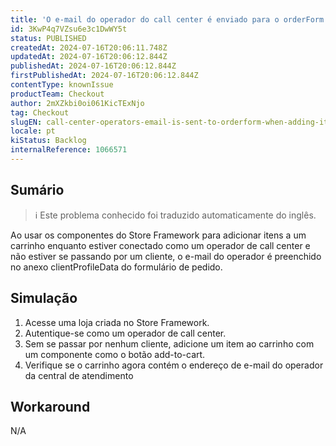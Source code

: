 ```yaml
---
title: 'O e-mail do operador do call center é enviado para o orderForm ao adicionar itens ao carrinho no front-end do Store Framework'
id: 3KwP4q7VZsu6e3c1DwWY5t
status: PUBLISHED
createdAt: 2024-07-16T20:06:11.748Z
updatedAt: 2024-07-16T20:06:12.844Z
publishedAt: 2024-07-16T20:06:12.844Z
firstPublishedAt: 2024-07-16T20:06:12.844Z
contentType: knownIssue
productTeam: Checkout
author: 2mXZkbi0oi061KicTExNjo
tag: Checkout
slugEN: call-center-operators-email-is-sent-to-orderform-when-adding-items-to-cart-from-store-framework-frontend
locale: pt
kiStatus: Backlog
internalReference: 1066571
---
```


## Sumário

>ℹ️ Este problema conhecido foi traduzido automaticamente do inglês.


Ao usar os componentes do Store Framework para adicionar itens a um carrinho enquanto estiver conectado como um operador de call center e não estiver se passando por um cliente, o e-mail do operador é preenchido no anexo clientProfileData do formulário de pedido.

## Simulação



1. Acesse uma loja criada no Store Framework.
2. Autentique-se como um operador de call center.
3. Sem se passar por nenhum cliente, adicione um item ao carrinho com um componente como o botão add-to-cart.
4. Verifique se o carrinho agora contém o endereço de e-mail do operador da central de atendimento

## Workaround


N/A






